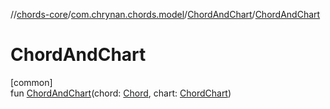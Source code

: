 //[chords-core](../../../index.md)/[com.chrynan.chords.model](../index.md)/[ChordAndChart](index.md)/[ChordAndChart](-chord-and-chart.md)

# ChordAndChart

[common]\
fun [ChordAndChart](-chord-and-chart.md)(chord: [Chord](../-chord/index.md), chart: [ChordChart](../-chord-chart/index.md))
